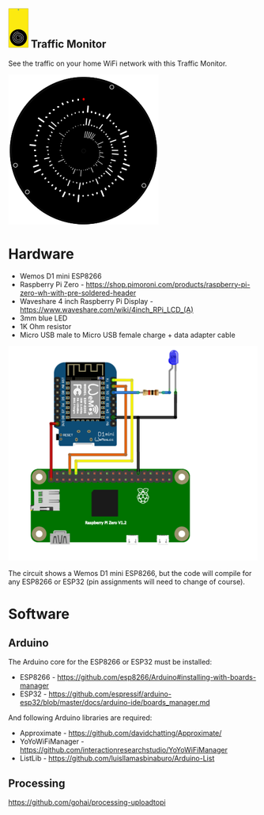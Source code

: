 ## <img src="TrafficMonitor-icon.svg" height=80px> Traffic Monitor
See the traffic on your home WiFi network with this Traffic Monitor.

<img src="TrafficMonitor-display.gif" height=304px>

# Hardware
* Wemos D1 mini ESP8266 
* Raspberry Pi Zero - https://shop.pimoroni.com/products/raspberry-pi-zero-wh-with-pre-soldered-header
* Waveshare 4 inch Raspberry Pi Display - https://www.waveshare.com/wiki/4inch_RPi_LCD_(A)
* 3mm blue LED
* 1K Ohm resistor
* Micro USB male to Micro USB female charge + data adapter cable

<img src="TrafficMonitor-circuit.png" width=600px>

The circuit shows a Wemos D1 mini ESP8266, but the code will compile for any ESP8266 or ESP32 (pin assignments will need to change of course).

# Software
## Arduino
The Arduino core for the ESP8266 or ESP32 must be installed:
* ESP8266 - https://github.com/esp8266/Arduino#installing-with-boards-manager
* ESP32 - https://github.com/espressif/arduino-esp32/blob/master/docs/arduino-ide/boards_manager.md

And following Arduino libraries are required:
* Approximate - https://github.com/davidchatting/Approximate/
* YoYoWiFiManager - https://github.com/interactionresearchstudio/YoYoWiFiManager
* ListLib - https://github.com/luisllamasbinaburo/Arduino-List

## Processing
https://github.com/gohai/processing-uploadtopi